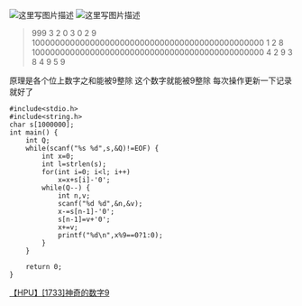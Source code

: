 ![这里写图片描述](http://img.blog.csdn.net/20160324200343811)
![这里写图片描述](http://img.blog.csdn.net/20160324200351095)

>999 3
2 0
3 0
2 9
10000000000000000000000000000000000000000000000 1
2 8
10000000000000000000000000000000000000000000000 4
2 9
3 8
4 9
5 9

原理是各个位上数字之和能被9整除
这个数字就能被9整除
每次操作更新一下记录就好了


```
#include<stdio.h>
#include<string.h>
char s[1000000];
int main() {
	int Q;
	while(scanf("%s %d",s,&Q)!=EOF) {
		int x=0;
		int l=strlen(s);
		for(int i=0; i<l; i++)
			x=x+s[i]-'0';
		while(Q--) {
			int n,v;
			scanf("%d %d",&n,&v);
			x-=s[n-1]-'0';
			s[n-1]=v+'0';
			x+=v;
			printf("%d\n",x%9==0?1:0);
		}
	}

	return 0;
}
```

[【HPU】[1733]神奇的数字9](http://122.206.78.33:8080/JudgeOnline/problem.php?id=1733)
